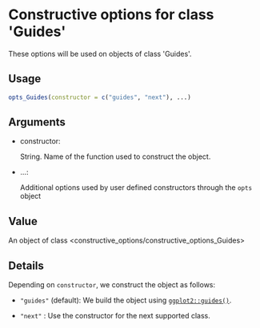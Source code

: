 # Constructive options for class 'Guides'

These options will be used on objects of class 'Guides'.

## Usage

``` r
opts_Guides(constructor = c("guides", "next"), ...)
```

## Arguments

- constructor:

  String. Name of the function used to construct the object.

- ...:

  Additional options used by user defined constructors through the
  `opts` object

## Value

An object of class \<constructive_options/constructive_options_Guides\>

## Details

Depending on `constructor`, we construct the object as follows:

- `"guides"` (default): We build the object using
  [`ggplot2::guides()`](https://ggplot2.tidyverse.org/reference/guides.html).

- `"next"` : Use the constructor for the next supported class.
